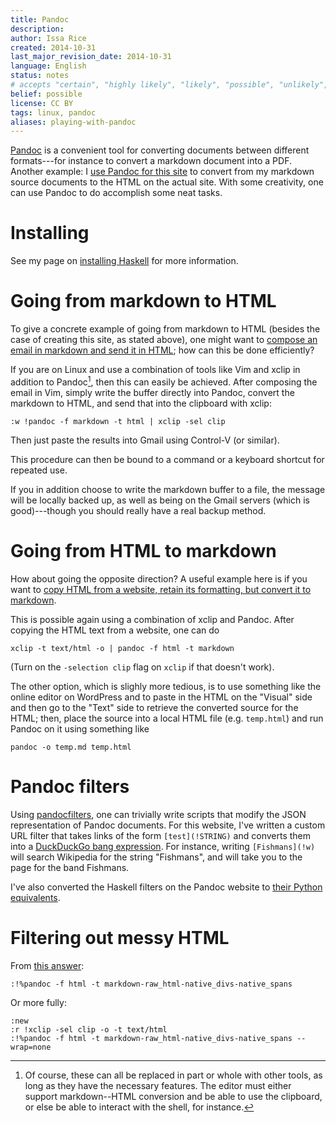 ```yaml
---
title: Pandoc
description: 
author: Issa Rice
created: 2014-10-31
last_major_revision_date: 2014-10-31
language: English
status: notes
# accepts "certain", "highly likely", "likely", "possible", "unlikely", "highly unlikely", "remote", "impossible", "log", "emotional", or "fiction"
belief: possible
license: CC BY
tags: linux, pandoc
aliases: playing-with-pandoc
---
```


[Pandoc](http://johnmacfarlane.net/pandoc/index.html) is a convenient tool for converting documents between different formats---for instance to convert a markdown document into a PDF.
Another example: I [use Pandoc for this site](colophon) to convert from my markdown source documents to the HTML on the actual site.
With some creativity, one can use Pandoc to do accomplish some neat tasks.

# Installing

See my page on [installing Haskell]() for more information.

# Going from markdown to HTML

To give a concrete example of going from markdown to HTML (besides the case of creating this site, as stated above), one might want to [compose an email in markdown and send it in HTML](https://www.quora.com/How-can-I-write-messages-in-Gmail-using-Markdown); how can this be done efficiently?

If you are on Linux and use a combination of tools like Vim and xclip in addition to Pandoc[^alternatives], then this can easily be achieved. After composing the email in Vim, simply write the buffer directly into Pandoc, convert the markdown to HTML, and send that into the clipboard with xclip:

[^alternatives]: Of course, these can all be replaced in part or whole with other
tools, as long as they have the necessary features. The editor must
either support markdown--HTML conversion and be able to use the
clipboard, or else be able to interact with the shell, for instance.

```
:w !pandoc -f markdown -t html | xclip -sel clip
```

Then just paste the results into Gmail using Control-V (or similar).

This procedure can then be bound to a command or a keyboard shortcut for
repeated use.

If you in addition choose to write the markdown buffer to a file, the
message will be locally backed up, as well as being on the Gmail servers
(which is good)---though you should really have a real backup method.


# Going from HTML to markdown

How about going the opposite direction?
A useful example here is if you want to [copy HTML from a website, retain its formatting, but convert it to markdown](https://www.quora.com/Is-there-a-service-or-program-that-lets-you-copy-text-from-a-website-directly-into-Markdown-retaining-all-formatting).

This is possible again using a combination of xclip and Pandoc.
After copying the HTML text from a website, one can do

```{.bash}
xclip -t text/html -o | pandoc -f html -t markdown
```

(Turn on the `-selection clip` flag on `xclip` if that doesn't work).

The other option, which is slighly more tedious, is to use something
like the online editor on WordPress and to paste in the HTML on the
"Visual" side and then go to the "Text" side to retrieve the converted
source for the HTML; then, place the source into a local HTML file (e.g.  `temp.html`) and run Pandoc on it using something like

```{.bash}
pandoc -o temp.md temp.html
```


# Pandoc filters

Using [pandocfilters](https://github.com/jgm/pandocfilters), one can trivially write scripts that modify the JSON representation of Pandoc documents.
For this website, I've written a custom URL filter that takes links of the form `[test](!STRING)` and converts them into a [DuckDuckGo bang expression](https://duckduckgo.com/bang.html).
For instance, writing `[Fishmans](!w)` will search Wikipedia for the string "Fishmans", and will take you to the page for the band Fishmans.

<!-- FIXME: write a more complete guide of how to use pandocfilers -->

I've also converted the Haskell filters on the Pandoc website to [their Python equivalents](https://github.com/riceissa/pandocfilters-examples).

# Filtering out messy HTML

From [this answer](http://stackoverflow.com/a/35812743/3422337):

```vim
:!%pandoc -f html -t markdown-raw_html-native_divs-native_spans
```

Or more fully:

```vim
:new
:r !xclip -sel clip -o -t text/html
:!%pandoc -f html -t markdown-raw_html-native_divs-native_spans --wrap=none
```
